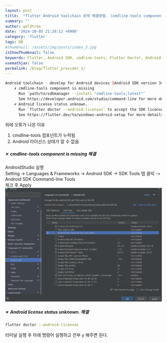 ```yaml
---
layout: post
title:  "flutter Android toolchain 문제 해결방법. (cmdline-tools component is missing, Android license status unknown.)"
summary: ""
author: goldtree
date: '2024-10-05 21:28:12 +0900'
category: 'flutter'
tags: DB
#thumbnail: /assets/img/posts/index_3.jpg
isShowThumbnail: false
keywords: Flutter, Android SDK, cmdline-tools, Flutter Doctor, Android 라이선스, cmdline-tools component is missing, Android license status unknown.
usemathjax: false
permalink: /blog/flutter_provider_1/
---
```


```bash
Android toolchain - develop for Android devices (Android SDK version 34.0.0)
    ✗ cmdline-tools component is missing
      Run `path/to/sdkmanager --install "cmdline-tools;latest"`
      See https://developer.android.com/studio/command-line for more details.
    ✗ Android license status unknown.
      Run `flutter doctor --android-licenses` to accept the SDK licenses.
      See https://flutter.dev/to/windows-android-setup for more details.
```
위에 오류가 나온 이유
1. cmdline-tools 컴포넌트가 누락됨  
2. Android 라이선스 상태가 알 수 없음  


##### ✗ cmdline-tools component is missing  해결  
AndroidStudio 실행  
Setting -> Languages & Frameworks -> Android SDK -> SDK Tools 탭 클릭 -> Android SDK Command-line Tools  
체크 후 Apply  
![android setting](/assets/img/posts/flutter/1.png)


##### ✗ Android license status unknown. 해결  
```bash
flutter doctor --android-licenses
```

터미널 실행 후 아래 명령어 실행하고 전부 y 해주면 된다.  